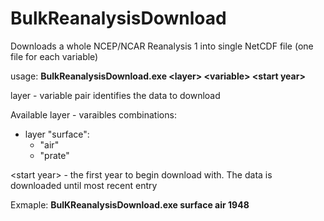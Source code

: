 # BulkReanalysisDownload
Downloads a whole NCEP/NCAR Reanalysis 1 into single NetCDF file (one file for each variable)

usage: **BulkReanalysisDownload.exe \<layer\> \<variable\> \<start year\>**

layer - variable pair identifies the data to download

Available layer - varaibles combinations:

 * layer "surface":
   * "air"
   * "prate"

\<start year\> - the first year to begin download with. The data is downloaded until most recent entry

Exmaple: **BulKReanalysisDownload.exe surface air 1948**
